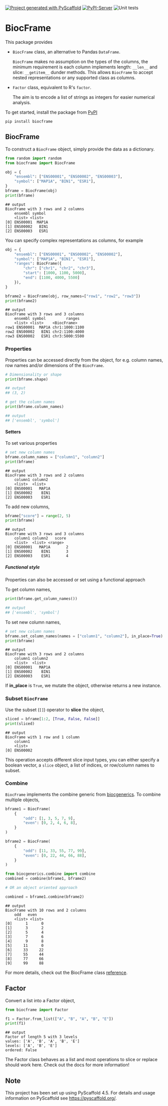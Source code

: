 <!-- These are examples of badges you might want to add to your README:
     please update the URLs accordingly

[![Built Status](https://api.cirrus-ci.com/github/<USER>/BiocFrame.svg?branch=main)](https://cirrus-ci.com/github/<USER>/BiocFrame)
[![ReadTheDocs](https://readthedocs.org/projects/BiocFrame/badge/?version=latest)](https://BiocFrame.readthedocs.io/en/stable/)
[![Coveralls](https://img.shields.io/coveralls/github/<USER>/BiocFrame/main.svg)](https://coveralls.io/r/<USER>/BiocFrame)
[![PyPI-Server](https://img.shields.io/pypi/v/BiocFrame.svg)](https://pypi.org/project/BiocFrame/)
[![Conda-Forge](https://img.shields.io/conda/vn/conda-forge/BiocFrame.svg)](https://anaconda.org/conda-forge/BiocFrame)
[![Monthly Downloads](https://pepy.tech/badge/BiocFrame/month)](https://pepy.tech/project/BiocFrame)
[![Twitter](https://img.shields.io/twitter/url/http/shields.io.svg?style=social&label=Twitter)](https://twitter.com/BiocFrame)
-->

[![Project generated with PyScaffold](https://img.shields.io/badge/-PyScaffold-005CA0?logo=pyscaffold)](https://pyscaffold.org/)
[![PyPI-Server](https://img.shields.io/pypi/v/BiocFrame.svg)](https://pypi.org/project/BiocFrame/)
![Unit tests](https://github.com/BiocPy/BiocFrame/actions/workflows/pypi-test.yml/badge.svg)

# BiocFrame

This package provides

- `BiocFrame` class, an alternative to Pandas `DataFrame`.

    `BiocFrame` makes no assumption on the types of the columns, the minimum requirement is each column implements length: `__len__` and slice: `__getitem__` dunder methods. This allows `BiocFrame` to accept nested representations or any supported class as columns.

- `Factor` class, equivalent to R's `factor`.

    The aim is to encode a list of strings as integers for easier numerical analysis.


To get started, install the package from [PyPI](https://pypi.org/project/biocframe/)

```shell
pip install biocframe
```

## BiocFrame

To construct a `BiocFrame` object, simply provide the data as a dictionary.

```python
from random import random
from biocframe import BiocFrame

obj = {
    "ensembl": ["ENS00001", "ENS00002", "ENS00003"],
    "symbol": ["MAP1A", "BIN1", "ESR1"],
}
bframe = BiocFrame(obj)
print(bframe)
```

    ## output
    BiocFrame with 3 rows and 2 columns
        ensembl symbol
        <list> <list>
    [0] ENS00001  MAP1A
    [1] ENS00002   BIN1
    [2] ENS00003   ESR1

You can specify complex representations as columns, for example

```python
obj = {
    "ensembl": ["ENS00001", "ENS00002", "ENS00002"],
    "symbol": ["MAP1A", "BIN1", "ESR1"],
    "ranges": BiocFrame({
        "chr": ["chr1", "chr2", "chr3"],
        "start": [1000, 1100, 5000],
        "end": [1100, 4000, 5500]
    }),
}

bframe2 = BiocFrame(obj, row_names=["row1", "row2", "row3"])
print(bframe2)
```

    ## output
    BiocFrame with 3 rows and 3 columns
        ensembl symbol         ranges
        <list> <list>    <BiocFrame>
    row1 ENS00001  MAP1A chr1:1000:1100
    row2 ENS00002   BIN1 chr2:1100:4000
    row3 ENS00002   ESR1 chr3:5000:5500

### Properties

Properties can be accessed directly from the object, for e.g. column names, row names and/or dimensions of the `BiocFrame`.

```python
# Dimensionality or shape
print(bframe.shape)

## output
## (3, 2)

# get the column names
print(bframe.column_names)

## output
## ['ensembl', 'symbol']
```

#### Setters

To set various properties

```python
# set new column names
bframe.column_names = ["column1", "column2"]
print(bframe)
```

    ## output
    BiocFrame with 3 rows and 2 columns
        column1 column2
        <list>  <list>
    [0] ENS00001   MAP1A
    [1] ENS00002    BIN1
    [2] ENS00003    ESR1

To add new columns,

```python
bframe["score"] = range(2, 5)
print(bframe)
```

    ## output
    BiocFrame with 3 rows and 3 columns
        column1 column2   score
        <list>  <list> <range>
    [0] ENS00001   MAP1A       2
    [1] ENS00002    BIN1       3
    [2] ENS00003    ESR1       4

##### Functional style

Properties can also be accessed or set using a functional approach

To get column names,

```python
print(bframe.get_column_names())

## output
## ['ensembl', 'symbol']
```

To set new column names,

```python
# set new column names
bframe.set_column_names(names = ["column1", "column2"], in_place=True)
print(bframe)
```

    ## output
    BiocFrame with 3 rows and 2 columns
        column1 column2
        <list>  <list>
    [0] ENS00001   MAP1A
    [1] ENS00002    BIN1
    [2] ENS00003    ESR1

If **in_place** is `True`, we mutate the object, otherwise returns a new instance.

### Subset `BiocFrame`

Use the subset (`[]`) operator to **slice** the object,

```python
sliced = bframe[1:2, [True, False, False]]
print(sliced)
```

    ## output
    BiocFrame with 1 row and 1 column
        column1
        <list>
    [0] ENS00002

This operation accepts different slice input types, you can either specify a boolean vector, a `slice` object, a list of indices, or row/column names to subset.


### Combine

`BiocFrame` implements the combine generic from [biocgenerics](https://github.com/BiocPy/generics). To combine multiple objects,

```python
bframe1 = BiocFrame(
    {
        "odd": [1, 3, 5, 7, 9],
        "even": [0, 2, 4, 6, 8],
    }
)

bframe2 = BiocFrame(
    {
        "odd": [11, 33, 55, 77, 99],
        "even": [0, 22, 44, 66, 88],
    }
)

from biocgenerics.combine import combine
combined = combine(bframe1, bframe2)

# OR an object oriented approach

combined = bframe1.combine(bframe2)
```

    ## output
    BiocFrame with 10 rows and 2 columns
        odd   even
        <list> <list>
    [0]      1      0
    [1]      3      2
    [2]      5      4
    [3]      7      6
    [4]      9      8
    [5]     11      0
    [6]     33     22
    [7]     55     44
    [8]     77     66
    [9]     99     88

For more details, check out the BiocFrame class [reference](https://biocpy.github.io/BiocFrame/api/biocframe.html#biocframe.BiocFrame.BiocFrame).

## Factor

Convert a list into a Factor object,

```python
from biocframe import Factor

f1 = Factor.from_list(["A", "B", "A", "B", "E"])
print(f1)
```

    ## output
    Factor of length 5 with 3 levels
    values: ['A', 'B', 'A', 'B', 'E']
    levels: ['A', 'B', 'E']
    ordered: False


The Factor class behaves as a list and most operations to slice or replace should work here. Check out the docs for more information!

<!-- pyscaffold-notes -->

## Note

This project has been set up using PyScaffold 4.5. For details and usage
information on PyScaffold see https://pyscaffold.org/.
